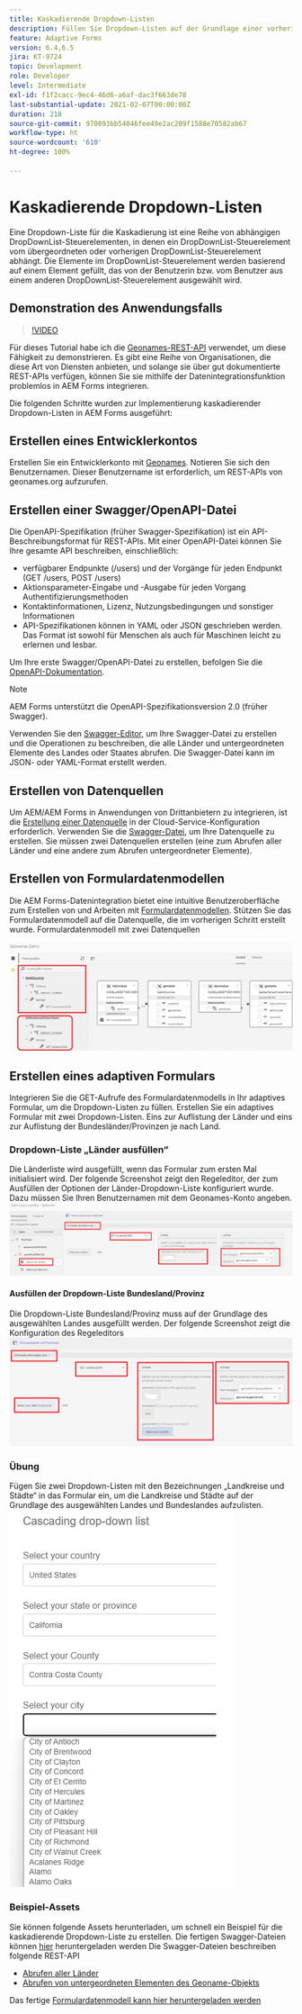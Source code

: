 ```yaml
---
title: Kaskadierende Dropdown-Listen
description: Füllen Sie Dropdown-Listen auf der Grundlage einer vorherigen Dropdown-Listenauswahl.
feature: Adaptive Forms
version: 6.4,6.5
jira: KT-9724
topic: Development
role: Developer
level: Intermediate
exl-id: f1f2cacc-9ec4-46d6-a6af-dac3f663de78
last-substantial-update: 2021-02-07T00:00:00Z
duration: 218
source-git-commit: 970093bb54046fee49e2ac209f1588e70582ab67
workflow-type: ht
source-wordcount: '610'
ht-degree: 100%

---
```


# Kaskadierende Dropdown-Listen

Eine Dropdown-Liste für die Kaskadierung ist eine Reihe von abhängigen DropDownList-Steuerelementen, in denen ein DropDownList-Steuerelement vom übergeordneten oder vorherigen DropDownList-Steuerelement abhängt. Die Elemente im DropDownList-Steuerelement werden basierend auf einem Element gefüllt, das von der Benutzerin bzw. vom Benutzer aus einem anderen DropDownList-Steuerelement ausgewählt wird.

## Demonstration des Anwendungsfalls

>[!VIDEO](https://video.tv.adobe.com/v/340344?quality=12&learn=on)

Für dieses Tutorial habe ich die [Geonames-REST-API](https://www.geonames.org/export/web-services.html) verwendet, um diese Fähigkeit zu demonstrieren.
Es gibt eine Reihe von Organisationen, die diese Art von Diensten anbieten, und solange sie über gut dokumentierte REST-APIs verfügen, können Sie sie mithilfe der Datenintegrationsfunktion problemlos in AEM Forms integrieren.

Die folgenden Schritte wurden zur Implementierung kaskadierender Dropdown-Listen in AEM Forms ausgeführt:

## Erstellen eines Entwicklerkontos

Erstellen Sie ein Entwicklerkonto mit [Geonames](https://www.geonames.org/login). Notieren Sie sich den Benutzernamen. Dieser Benutzername ist erforderlich, um REST-APIs von geonames.org aufzurufen.

## Erstellen einer Swagger/OpenAPI-Datei

Die OpenAPI-Spezifikation (früher Swagger-Spezifikation) ist ein API-Beschreibungsformat für REST-APIs. Mit einer OpenAPI-Datei können Sie Ihre gesamte API beschreiben, einschließlich:

* verfügbarer Endpunkte (/users) und der Vorgänge für jeden Endpunkt (GET /users, POST /users)
* Aktionsparameter-Eingabe und -Ausgabe für jeden Vorgang 
Authentifizierungsmethoden
* Kontaktinformationen, Lizenz, Nutzungsbedingungen und sonstiger Informationen
* API-Spezifikationen können in YAML oder JSON geschrieben werden. Das Format ist sowohl für Menschen als auch für Maschinen leicht zu erlernen und lesbar.

Um Ihre erste Swagger/OpenAPI-Datei zu erstellen, befolgen Sie die [OpenAPI-Dokumentation](https://swagger.io/docs/specification/2-0/basic-structure/).

>[!NOTE]
> AEM Forms unterstützt die OpenAPI-Spezifikationsversion 2.0 (früher Swagger).

Verwenden Sie den [Swagger-Editor](https://editor.swagger.io/), um Ihre Swagger-Datei zu erstellen und die Operationen zu beschreiben, die alle Länder und untergeordneten Elemente des Landes oder Staates abrufen. Die Swagger-Datei kann im JSON- oder YAML-Format erstellt werden.

## Erstellen von Datenquellen

Um AEM/AEM Forms in Anwendungen von Drittanbietern zu integrieren, ist die [Erstellung einer Datenquelle](https://experienceleague.adobe.com/docs/experience-manager-learn/forms/ic-web-channel-tutorial/parttwo.html?lang=de) in der Cloud-Service-Konfiguration erforderlich. Verwenden Sie die [Swagger-Datei](assets/geonames-swagger-files.zip), um Ihre Datenquelle zu erstellen.
Sie müssen zwei Datenquellen erstellen (eine zum Abrufen aller Länder und eine andere zum Abrufen untergeordneter Elemente).


## Erstellen von Formulardatenmodellen

Die AEM Forms-Datenintegration bietet eine intuitive Benutzeroberfläche zum Erstellen von und Arbeiten mit [Formulardatenmodellen](https://experienceleague.adobe.com/docs/experience-manager-65/forms/form-data-model/create-form-data-models.html?lang=de). Stützen Sie das Formulardatenmodell auf die Datenquelle, die im vorherigen Schritt erstellt wurde. Formulardatenmodell mit zwei Datenquellen

![FDM](assets/geonames-fdm.png)


## Erstellen eines adaptiven Formulars

Integrieren Sie die GET-Aufrufe des Formulardatenmodells in Ihr adaptives Formular, um die Dropdown-Listen zu füllen.
Erstellen Sie ein adaptives Formular mit zwei Dropdown-Listen. Eins zur Auflistung der Länder und eins zur Auflistung der Bundesländer/Provinzen je nach Land.

### Dropdown-Liste „Länder ausfüllen“

Die Länderliste wird ausgefüllt, wenn das Formular zum ersten Mal initialisiert wird. Der folgende Screenshot zeigt den Regeleditor, der zum Ausfüllen der Optionen der Länder-Dropdown-Liste konfiguriert wurde. Dazu müssen Sie Ihren Benutzernamen mit dem Geonames-Konto angeben.
![get-countries](assets/get-countries-rule-editor.png)

#### Ausfüllen der Dropdown-Liste Bundesland/Provinz

Die Dropdown-Liste Bundesland/Provinz muss auf der Grundlage des ausgewählten Landes ausgefüllt werden. Der folgende Screenshot zeigt die Konfiguration des Regeleditors
![state-provinze-options](assets/state-province-options.png)

### Übung

Fügen Sie zwei Dropdown-Listen mit den Bezeichnungen „Landkreise und Städte“ in das Formular ein, um die Landkreise und Städte auf der Grundlage des ausgewählten Landes und Bundeslandes aufzulisten.
![Übung](assets/cascading-drop-down-exercise.png)


### Beispiel-Assets

Sie können folgende Assets herunterladen, um schnell ein Beispiel für die kaskadierende Dropdown-Liste zu erstellen.
Die fertigen Swagger-Dateien können [hier](assets/geonames-swagger-files.zip) heruntergeladen werden
Die Swagger-Dateien beschreiben folgende REST-API
* [Abrufen aller Länder](https://secure.geonames.org/countryInfoJSON?username=yourusername)
* [Abrufen von untergeordneten Elementen des Geoname-Objekts](https://secure.geonames.org/children?formatted=true&amp;geonameId=6252001&amp;username=yourusername)

Das fertige [Formulardatenmodell kann hier heruntergeladen werden](assets/geonames-api-form-data-model.zip)
